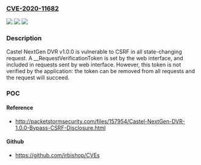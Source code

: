 ### [CVE-2020-11682](https://cve.mitre.org/cgi-bin/cvename.cgi?name=CVE-2020-11682)
![](https://img.shields.io/static/v1?label=Product&message=n%2Fa&color=blue)
![](https://img.shields.io/static/v1?label=Version&message=n%2Fa&color=blue)
![](https://img.shields.io/static/v1?label=Vulnerability&message=n%2Fa&color=brighgreen)

### Description

Castel NextGen DVR v1.0.0 is vulnerable to CSRF in all state-changing request. A __RequestVerificationToken is set by the web interface, and included in requests sent by web interface. However, this token is not verified by the application: the token can be removed from all requests and the request will succeed.

### POC

#### Reference
- http://packetstormsecurity.com/files/157954/Castel-NextGen-DVR-1.0.0-Bypass-CSRF-Disclosure.html

#### Github
- https://github.com/irbishop/CVEs

